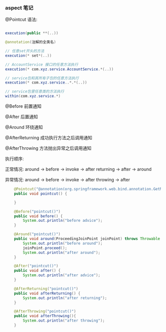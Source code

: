 ### aspect 笔记

@Pointcut 语法:

```java

execution(public **(..))

@annotation(注解的全类名)

// 任意set开头的方法
execution(* set*(..))

// AccountService 接口的任意方法执行
execution(* com.xyz.service.AccountService.*(..))

// service包和其所有子包的任意方法执行
execution(* com.xyz.service..*.*(..))

// service包里任意类的方法执行
within(com.xyz.service.*)

```

@Before 前置通知

@After 后置通知

@Around 环绕通知

@AfterReturning 成功执行方法之后调用通知

@AfterThrowing 方法抛出异常之后调用通知

执行顺序:

正常情况: around -> before -> invoke -> after returning -> after -> around

异常情况: around -> before -> invoke -> after throwing -> after

```java
    @Pointcut("@annotation(org.springframework.web.bind.annotation.GetMapping)")
    public void pointcut() {

    }

    @Before("pointcut()")
    public void before() {
        System.out.println("before advice");
    }

    @Around("pointcut()")
    public void around(ProceedingJoinPoint joinPoint) throws Throwable {
        System.out.println("before around");
        joinPoint.proceed();
        System.out.println("after around");
    }

    @After("pointcut()")
    public void after() {
        System.out.println("after advice");
    }

    @AfterReturning("pointcut()")
    public void afterReturning() {
        System.out.println("after returning");
    }

    @AfterThrowing("pointcut()")
    public void afterThrowing(){
        System.out.println("after throwing");
    }

```

